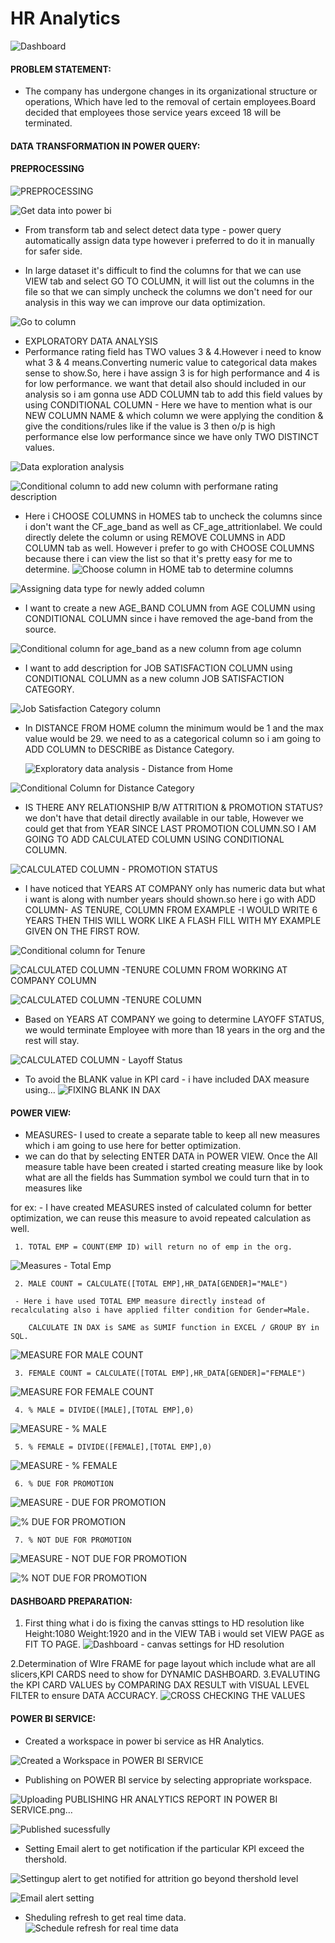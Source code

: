 # HR Analytics

![Dashboard](https://github.com/user-attachments/assets/4865c754-25bc-418d-9ae3-d74669581259)

#### PROBLEM STATEMENT:
-  The company has undergone changes in its organizational structure or operations, Which have led to the removal of certain employees.Board decided that employees those service years exceed 18 will be terminated.

#### DATA TRANSFORMATION IN POWER QUERY:
#### PREPROCESSING

![PREPROCESSING](https://github.com/user-attachments/assets/a55a6572-2861-433c-b313-a23003388c98)

![Get data into power bi](https://github.com/user-attachments/assets/5d1f315a-0a20-4769-a118-f3f941396291)

- From transform tab and select detect data type - power query automatically assign data type however i preferred to do it in manually for safer side.

- In large dataset it's difficult to find the columns for that we can use VIEW tab and select GO TO COLUMN, it will list out the columns in the file so that we can simply uncheck the columns we don't need for our analysis in this way we can improve our data optimization.

  
![Go to column](https://github.com/user-attachments/assets/a532efcb-3bcd-4846-a914-300aef553a00)

- EXPLORATORY DATA ANALYSIS
- Performance rating field has TWO values 3 & 4.However i need to know what 3 & 4 means.Converting numeric value to categorical data makes sense to show.So, here i have assign 3 is for high performance and 4 is for low performance. we want that detail also should included in our analysis so i am gonna use ADD COLUMN tab to add this field values by using CONDITIONAL COLUMN - Here we have to mention what is our NEW COLUMN NAME & which column we were applying the condition & give the conditions/rules like if the value is 3 then o/p is high performance else low performance since we have only TWO DISTINCT values.

![Data exploration analysis](https://github.com/user-attachments/assets/1acb3d98-4202-478e-96c5-9ce48848f1ec)

  ![Conditional column to add new column with performane rating description](https://github.com/user-attachments/assets/bb4c97d4-9d4e-496b-b494-647a0172427c)
  
- Here i CHOOSE COLUMNS in HOMES tab to uncheck the columns since i don't want the CF_age_band as well as CF_age_attritionlabel. We could directly delete the column or using REMOVE COLUMNS in ADD COLUMN tab as well. However i prefer to go with CHOOSE COLUMNS because there i can view the list so that it's pretty easy for me to determine.
![Choose column in HOME tab to determine columns](https://github.com/user-attachments/assets/9536e73d-d85e-4b6f-aee2-64a451b73fa0)

![Assigning data type for newly added column](https://github.com/user-attachments/assets/cee8d516-3983-4c3c-863d-eec6e38d7961)

- I want to create a new AGE_BAND COLUMN from AGE COLUMN using CONDITIONAL COLUMN since i have removed the age-band from the source.
  
![Conditional column for age_band as a new column from age column](https://github.com/user-attachments/assets/12a7da41-78d1-42aa-b7b7-fbce3abc77cb)

- I want to add description for JOB SATISFACTION COLUMN using CONDITIONAL COLUMN as a new column JOB SATISFACTION CATEGORY.

  
![Job Satisfaction Category column](https://github.com/user-attachments/assets/9f7f823d-ecc6-4965-aa72-554c5bd6e585)

- In DISTANCE FROM HOME column the minimum would be 1 and the max value would be 29. we need to as a categorical column so i am going to ADD COLUMN to DESCRIBE as Distance Category.

  ![Exploratory data analysis - Distance from Home ](https://github.com/user-attachments/assets/83ae653f-f194-4426-aac8-45e89d00cdb0)
  
![Conditional Column for Distance Category](https://github.com/user-attachments/assets/bababa1b-5c1a-401c-a0cd-40732e63348a)

- IS THERE ANY RELATIONSHIP B/W ATTRITION & PROMOTION STATUS? we don't have that detail directly available in our table, However we could get that from YEAR SINCE LAST PROMOTION COLUMN.SO I AM GOING TO ADD CALCULATED COLUMN USING CONDITIONAL COLUMN.


![CALCULATED COLUMN - PROMOTION STATUS](https://github.com/user-attachments/assets/67ef819c-df22-40fd-aa96-caaca7e4a324)

- I have noticed that YEARS AT COMPANY only has numeric data but what i want is along with number years should shown.so here i go with ADD COLUMN- AS TENURE, COLUMN FROM EXAMPLE -I WOULD WRITE 6 YEARS THEN THIS WILL WORK LIKE A FLASH FILL WITH MY EXAMPLE GIVEN ON THE FIRST ROW.

  
![Conditional column for Tenure](https://github.com/user-attachments/assets/8908f2c9-ba18-42e8-aedc-9cfdc48868cd)

![CALCULATED COLUMN -TENURE COLUMN FROM WORKING AT COMPANY COLUMN](https://github.com/user-attachments/assets/71c3fbd5-dce2-482a-a9ce-8878d37ff452)

![CALCULATED COLUMN -TENURE COLUMN ](https://github.com/user-attachments/assets/7d12989f-50a9-4406-955f-7bcfcfa2649c)

- Based on YEARS AT COMPANY we going to determine LAYOFF STATUS, we would terminate Employee with more than 18 years in the org and the rest will stay.

![CALCULATED COLUMN - Layoff Status](https://github.com/user-attachments/assets/e9b2275d-c962-45c6-bc6c-16ab46031fa5)

- To avoid the BLANK value in KPI card - i have included DAX measure using...
![FIXING BLANK IN DAX](https://github.com/user-attachments/assets/6f18730c-0caf-4c40-899a-178f3e6f1d37)


####  POWER VIEW:
- MEASURES- I used to create a separate table to keep all new measures which i am going to use here for better optimization.
- we can do that by selecting ENTER DATA in POWER VIEW. Once the All measure table have been created i started creating measure like by look what are all the fields has Summation symbol we could turn that in to measures like 

for ex: 
     - I have created MEASURES insted of calculated column for better optimization, we can reuse this measure to avoid repeated calculation as well.
     
     1. TOTAL EMP = COUNT(EMP ID) will return no of emp in the org.

![Measures - Total Emp](https://github.com/user-attachments/assets/aad292d3-de67-447e-813e-6a028d3301e9)

     2. MALE COUNT = CALCULATE([TOTAL EMP],HR_DATA[GENDER]="MALE")
     
     - Here i have used TOTAL EMP measure directly instead of recalculating also i have applied filter condition for Gender=Male.
     
        CALCULATE IN DAX is SAME as SUMIF function in EXCEL / GROUP BY in SQL.

![MEASURE FOR MALE COUNT](https://github.com/user-attachments/assets/df2f369d-3b27-4d45-9bfa-1cf94208cd60)

     3. FEMALE COUNT = CALCULATE([TOTAL EMP],HR_DATA[GENDER]="FEMALE")


![MEASURE FOR FEMALE COUNT](https://github.com/user-attachments/assets/5a893083-0495-4d68-98e7-dcd327c4de54)
     
     4. % MALE = DIVIDE([MALE],[TOTAL EMP],0)

![MEASURE - % MALE](https://github.com/user-attachments/assets/bb636734-97f9-4581-b607-40377891592b)

     5. % FEMALE = DIVIDE([FEMALE],[TOTAL EMP],0)


![MEASURE - % FEMALE](https://github.com/user-attachments/assets/74773327-02d2-4a62-ad34-7d2fb15c7bc6)
     
     
     6. % DUE FOR PROMOTION 

![MEASURE - DUE FOR PROMOTION](https://github.com/user-attachments/assets/35eb8ec1-9663-45ff-9767-9ca15bf40ca5)

![% DUE FOR PROMOTION](https://github.com/user-attachments/assets/8ad87150-0572-4af2-bb59-00f2bbf90717)


     7. % NOT DUE FOR PROMOTION

![MEASURE - NOT DUE FOR PROMOTION](https://github.com/user-attachments/assets/2d58d7e1-d738-4ecf-9e64-326a1d6fb38b)


![% NOT DUE FOR PROMOTION](https://github.com/user-attachments/assets/3a8b2405-a04d-4d89-928c-a4432d7c68af)


#### DASHBOARD PREPARATION:
1. First thing what i do is fixing the canvas sttings to HD resolution like Height:1080 Weight:1920 and in the VIEW TAB i would set VIEW PAGE as FIT TO PAGE.
![Dashboard - canvas settings for HD resolution](https://github.com/user-attachments/assets/5b38916c-507a-4cf8-ac78-11e3890e5775)

2.Determination of WIre FRAME for page layout which include what are all slicers,KPI CARDS need to show for DYNAMIC DASHBOARD.
3.EVALUTING the KPI CARD VALUES by COMPARING DAX RESULT with VISUAL LEVEL FILTER to ensure DATA ACCURACY.
![CROSS CHECKING THE VALUES](https://github.com/user-attachments/assets/731f059b-3aa2-4d47-9854-8b42cbd8ac6d)

#### POWER BI SERVICE:
- Created a workspace in power bi service as HR Analytics.

![Created a Workspace in POWER BI SERVICE](https://github.com/user-attachments/assets/632830ba-629f-4662-a051-f18934274ffd)

- Publishing on POWER BI service by selecting appropriate workspace.
  
  
![Uploading PUBLISHING HR ANALYTICS REPORT IN POWER BI SERVICE.png…]()


![Published sucessfully](https://github.com/user-attachments/assets/addfb172-848d-4019-8827-ecf3b56d522f)

- Setting Email alert to get notification if the particular KPI exceed the thershold.

![Settingup alert to get notified for attrition go beyond thershold level](https://github.com/user-attachments/assets/aa5ff619-fb9a-49a9-b48b-25b1fe130260)


![Email alert setting](https://github.com/user-attachments/assets/dee786ac-f1c8-4647-b682-c76b22dca881)

- Sheduling refresh to get real time data.
![Schedule refresh for real time data](https://github.com/user-attachments/assets/7f5b8c6f-35c8-4ba8-a394-72d9ede2b243)
